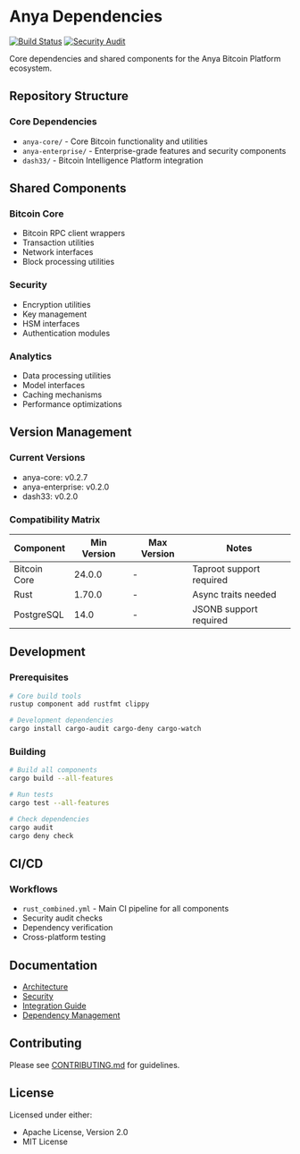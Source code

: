 # Anya Dependencies

[![Build Status](https://github.com/botshelomokoka/anya-core/workflows/CI/badge.svg)](https://github.com/botshelomokoka/anya-core/actions)
[![Security Audit](https://github.com/botshelomokoka/anya-core/workflows/Security/badge.svg)](https://github.com/botshelomokoka/anya-core/security)

Core dependencies and shared components for the Anya Bitcoin Platform ecosystem.

## Repository Structure

### Core Dependencies
- `anya-core/` - Core Bitcoin functionality and utilities
- `anya-enterprise/` - Enterprise-grade features and security components
- `dash33/` - Bitcoin Intelligence Platform integration

## Shared Components

### Bitcoin Core
- Bitcoin RPC client wrappers
- Transaction utilities
- Network interfaces
- Block processing utilities

### Security
- Encryption utilities
- Key management
- HSM interfaces
- Authentication modules

### Analytics
- Data processing utilities
- Model interfaces
- Caching mechanisms
- Performance optimizations

## Version Management

### Current Versions
- anya-core: v0.2.7
- anya-enterprise: v0.2.0
- dash33: v0.2.0

### Compatibility Matrix
| Component | Min Version | Max Version | Notes |
|-----------|-------------|-------------|-------|
| Bitcoin Core | 24.0.0 | - | Taproot support required |
| Rust | 1.70.0 | - | Async traits needed |
| PostgreSQL | 14.0 | - | JSONB support required |

## Development

### Prerequisites
```bash
# Core build tools
rustup component add rustfmt clippy

# Development dependencies
cargo install cargo-audit cargo-deny cargo-watch
```

### Building
```bash
# Build all components
cargo build --all-features

# Run tests
cargo test --all-features

# Check dependencies
cargo audit
cargo deny check
```

## CI/CD

### Workflows
- `rust_combined.yml` - Main CI pipeline for all components
- Security audit checks
- Dependency verification
- Cross-platform testing

## Documentation
- [Architecture](docs/ARCHITECTURE.md)
- [Security](docs/SECURITY.md)
- [Integration Guide](docs/INTEGRATION.md)
- [Dependency Management](docs/DEPENDENCIES.md)

## Contributing
Please see [CONTRIBUTING.md](CONTRIBUTING.md) for guidelines.

## License
Licensed under either:
- Apache License, Version 2.0
- MIT License

